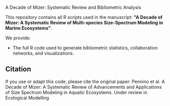  A Decade of Mizer: Systematic Review and Bibliometric Analysis

This repository contains all R scripts used in the manuscript:
**"A Decade of Mizer: A Systematic Review of Multi-species Size-Spectrum Modeling in Marine Ecosystems"**.

We provide:
- The full R code used to generate bibliometric statistics, collaboration networks, and visualizations.


## Citation
If you use or adapt this code, please cite the original paper: 
Pennino et al. A Decade of Mizer: A Systematic Review of Advancements and Applications of Size Spectrum Modeling in Aquatic Ecosystems. Under review in Ecological Modelling


